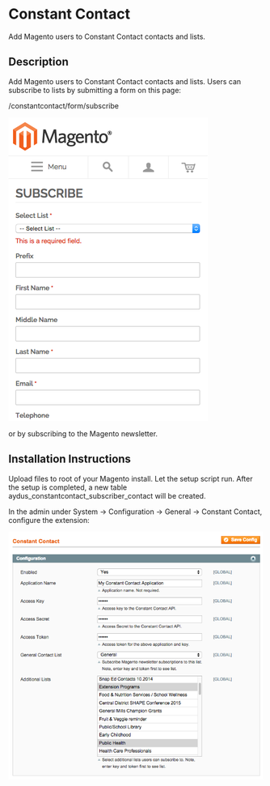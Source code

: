 Constant Contact
===============
Add Magento users to Constant Contact contacts and lists.

Description
-----------
Add Magento users to Constant Contact contacts and lists. Users
can subscribe to lists by submitting a form on this page:

/constantcontact/form/subscribe

<img src="md/subscribe.png" />


or by subscribing to the Magento newsletter.


Installation Instructions
-------------------------
Upload files to root of your Magento install. Let the setup script run.
After the setup is completed, a new table aydus_constantcontact_subscriber_contact
will be created.

In the admin under System -> Configuration -> General -> Constant Contact,
configure the extension:

<img src="md/configuration.png" />

